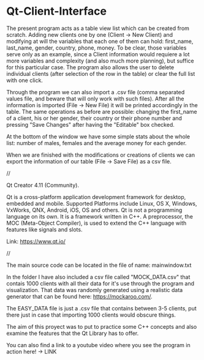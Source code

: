 # Qt-Client-Interface

The present program acts as a table view list which can be created from scratch. Adding new clients one by one (Client -> New Client) and modifying at will the variables that each one of them can hold: first_name, last_name, gender, country, phone, money. To be clear, those variables serve only as an example, since a Client information would requiere a lot more variables and complexity (and also much more planning), but suffice for this particular case.
The program also allows the user to delete individual clients (after selection of the row in the table) or clear the full list with one click.

Through the program we can also import a .csv file (comma separated values file, and beware that will only work with such files). After all the information is imported (File -> New File) it will be printed accordingly in the table. The same operations as before are possible: changing the first_name of a client, his or her gender, their country or their phone number and pressing "Save Changes" after having the "Editable" box checked.

At the bottom of the window we have some simple stats about the whole list: number of males, females and the average money for each gender. 

When we are finished with the modifications or creations of clients we can export the information of our table (File -> Save File) as a csv file.

//

Qt Creator 4.11 (Community). 

Qt is a cross-platform application development framework for desktop, embedded and mobile. Supported Platforms include Linux, OS X, Windows, VxWorks, QNX, Android, iOS, OS and others.
Qt is not a programming language on its own. It is a framework written in C++. A preprocessor, the MOC (Meta-Object Compiler), is used to extend the C++ language with features like signals and slots.

Link: https://www.qt.io/

//


The main source code can be located in the file of name: mainwindow.txt 

In the folder I have also included a csv file called "MOCK_DATA.csv" that contais 1000 clients with all their data for it's use through the program and visualization. That data was randomly generated using a realistic data generator that can be found here: https://mockaroo.com/.

The EASY_DATA file is just a .csv file that contains between 3-5 clients, put there just in case that importing 1000 clients would obscure things.


The aim of this proyect was to put to practice some C++ concepts and also examine the features that the Qt Library has to offer.

You can also find a link to a youtube video where you see the program in action here! -> LINK

